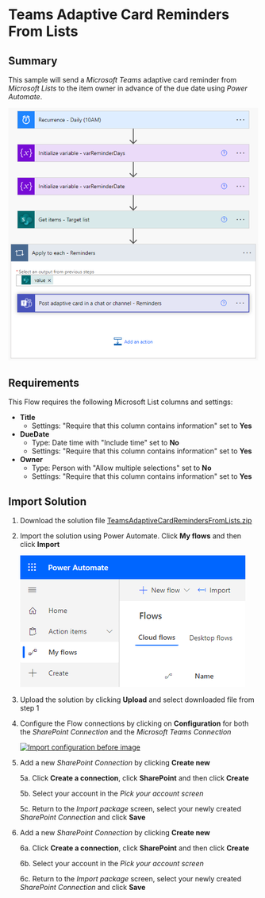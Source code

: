 # Teams Adaptive Card Reminders From Lists

## Summary

This sample will send a *Microsoft Teams* adaptive card reminder from *Microsoft Lists* to the item owner in advance of the due date using *Power Automate*.

[![Flow overview](/teams-adaptive-card-reminders-from-lists/assets/flow-overview.png "Flow overview")](/teams-adaptive-card-reminders-from-lists/assets/flow-overview.png "Flow overview")

## Requirements
This Flow requires the following Microsoft List columns and settings:
* **Title**
	* Settings: "Require that this column contains information" set to **Yes**
* **DueDate**
	* Type: Date time with "Include time" set to **No**
	* Settings: "Require that this column contains information" set to **Yes**
* **Owner**
	* Type: Person with "Allow multiple selections" set to **No**
	* Settings: "Require that this column contains information" set to **Yes**

## Import Solution

 1. Download the solution file [TeamsAdaptiveCardRemindersFromLists.zip](/teams-adaptive-card-reminders-from-lists/solution/TeamsAdaptiveCardRemindersFromLists.zip)

 2. Import the solution using Power Automate. Click **My flows** and then click **Import** 

 	[![Flow import](/teams-adaptive-card-reminders-from-lists/assets/flow-import.png "Flow import")](/teams-adaptive-card-reminders-from-lists/assets/flow-import.png "Flow import")

3. Upload the solution by clicking **Upload** and select downloaded file from step 1

4. Configure the Flow connections by clicking on **Configuration** for both the *SharePoint Connection* and the *Microsoft Teams Connection*

 	[![Import configuration before image](/teams-adaptive-card-reminders-from-lists/assets/import-configuration-before "Import configuration before image")](/teams-adaptive-card-reminders-from-lists/assets/import-configuration-before "Import configuration before image")

5. Add a new *SharePoint Connection* by clicking **Create new**

	5a. Click **Create a connection**, click **SharePoint** and then click **Create**

	5b. Select your account in the *Pick your account screen*

	5c. Return to the *Import package* screen, select your newly created *SharePoint Connection* and click **Save**

6. Add a new *SharePoint Connection* by clicking **Create new**

	6a. Click **Create a connection**, click **SharePoint** and then click **Create**

	6b. Select your account in the *Pick your account screen*

	6c. Return to the *Import package* screen, select your newly created *SharePoint Connection* and click **Save**